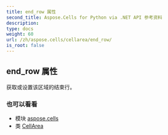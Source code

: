 ```yaml
---
title: end_row 属性
second_title: Aspose.Cells for Python via .NET API 参考资料
description:
type: docs
weight: 60
url: /zh/aspose.cells/cellarea/end_row/
is_root: false
---
```

## end_row 属性

获取或设置该区域的结束行。

### 也可以看看
* 模块 [aspose.cells](../../)
* 类 [CellArea](/cells/python-net/zh/aspose.cells/cellarea)
